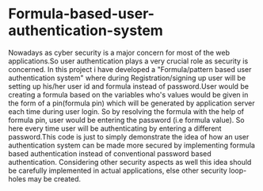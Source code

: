 # Formula-based-user-authentication-system

Nowadays as cyber security is a major concern for most of the web applications.So user authentication plays a very crucial role as security is concerned. In this project i have developed a "Formula/pattern based user authentication system" where during Registration/signing up user will be setting up his/her user id and formula instead of password.User would be creating a formula based on the variables who's values would be given in the form of a pin(formula pin) which will be generated by application server each time during user login. So by resolving the formula with the help of formula pin, user would be entering the password (i.e formula value). So here every time user will be authenticating by entering a different password.This code is just to simply demonstrate the idea of how an user authentication system can be made more secured by implementing formula based authentication instead of conventional password based authentication.
Considering other security aspects as well this idea should be carefully implemented in actual applications, else other security loop-holes may be created.
